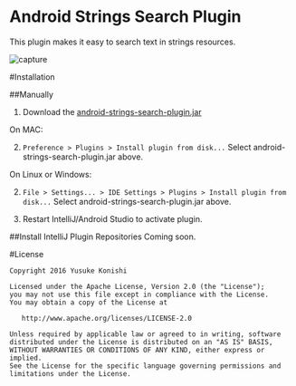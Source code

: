 Android Strings Search Plugin
=============================================

This plugin makes it easy to search text in strings resources.

![capture](https://github.com/konifar/android-strings-search-plugin/raw/master/art/demo.gif)

#Installation

##Manually

1. Download the [android-strings-search-plugin.jar](https://github.com/konifar/android-strings-search-plugin/raw/master/android-strings-search-plugin.jar)

On MAC:

2. `Preference > Plugins > Install plugin from disk...` Select android-strings-search-plugin.jar above.

On Linux or Windows:

2. `File > Settings... > IDE Settings > Plugins > Install plugin from disk...` Select android-strings-search-plugin.jar above.

3. Restart IntelliJ/Android Studio to activate plugin.

##Install IntelliJ Plugin Repositories
Coming soon.


#License

```
Copyright 2016 Yusuke Konishi

Licensed under the Apache License, Version 2.0 (the "License");
you may not use this file except in compliance with the License.
You may obtain a copy of the License at

   http://www.apache.org/licenses/LICENSE-2.0

Unless required by applicable law or agreed to in writing, software
distributed under the License is distributed on an "AS IS" BASIS,
WITHOUT WARRANTIES OR CONDITIONS OF ANY KIND, either express or implied.
See the License for the specific language governing permissions and
limitations under the License.
```
